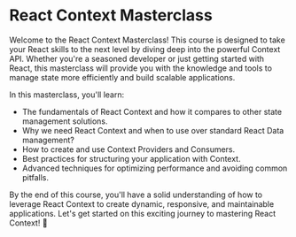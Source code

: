 # React Context Masterclass

Welcome to the React Context Masterclass! This course is designed to take your React skills to the next level by diving deep into the powerful Context API. Whether you're a seasoned developer or just getting started with React, this masterclass will provide you with the knowledge and tools to manage state more efficiently and build scalable applications.

In this masterclass, you'll learn:

- The fundamentals of React Context and how it compares to other state management solutions.
- Why we need React Context and when to use over standard React Data management? 
- How to create and use Context Providers and Consumers.
- Best practices for structuring your application with Context.
- Advanced techniques for optimizing performance and avoiding common pitfalls.

By the end of this course, you'll have a solid understanding of how to leverage React Context to create dynamic, responsive, and maintainable applications. Let's get started on this exciting journey to mastering React Context! 🚀
